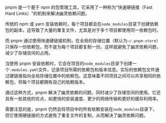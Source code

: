 pnpm 是一个基于 npm 的包管理工具，它采用了一种称为"快速硬链接（Fast Hard Links）"的机制来解决幽灵依赖问题。

传统的 npm 或 yarn 安装依赖时，每个项目都会在`node_modules`目录下创建依赖包的副本。这导致了大量的重复文件，尤其是对于多个项目都使用同一依赖包时。

而 pnpm 通过使用快速硬链接机制，在全局的存储位置（默认为`~/.pnpm-store`）只保存一份依赖包，而不是为每个项目都复制一份。这样就避免了幽灵依赖问题，减少了存储空间的占用。

当使用 pnpm 安装依赖时，它会在项目的`node_modules`目录下创建一个`.modules.yaml`文件，记录项目所需的依赖包和版本信息。实际的依赖包文件通过硬链接指向全局存储位置中的依赖包。这意味着不同项目之间可以共享相同的依赖包，但每个项目都拥有自己的依赖版本。

通过这种方式，pnpm 解决了幽灵依赖的问题，同时减少了存储空间的使用。它还具有一些其他的优点，如更快的安装速度、更少的网络传输和更好的缓存利用率。

需要注意的是，pnpm 仍然会将项目中的所有依赖安装在`node_modules`目录下，但它使用硬链接的方式避免了重复文件的复制，从而解决了幽灵依赖问题。